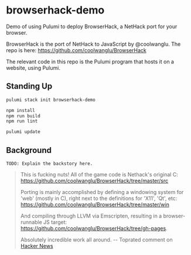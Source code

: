 # browserhack-demo

Demo of using Pulumi to deploy BrowserHack, a NetHack port for your browser.

BrowserHack is the port of NetHack to JavaScript by @coolwanglu.
The repo is here: https://github.com/coolwanglu/BrowserHack

The relevant code in this repo is the Pulumi program that hosts it on a website,
using Pulumi.

## Standing Up

```bash
pulumi stack init browserhack-demo

npm install
npm run build
npm run lint

pulumi update
```

## Background

```
TODO: Explain the backstory here.
```
> This is fucking nuts!
> All of the game code is Nethack's original C: https://github.com/coolwanglu/BrowserHack/tree/master/src
> 
> Porting is mainly accomplished by defining a windowing system for 'web' (mostly in C), right next to the definitions for 'X11', 'Qt', etc: https://github.com/coolwanglu/BrowserHack/tree/master/win
> 
> And compiling through LLVM via Emscripten, resulting in a browser-runnable JS target: https://github.com/coolwanglu/BrowserHack/tree/gh-pages.
> 
> Absolutely incredible work all around.
-- Toprated comment on [Hacker News](https://news.ycombinator.com/item?id=9363577)
